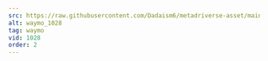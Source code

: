 ```yaml
---
src: https://raw.githubusercontent.com/Dadaism6/metadriverse-asset/main/script-waymo-output-newcompressed/waymo_1028.mp4
alt: waymo_1028
tag: waymo
vid: 1028
order: 2
---
```

